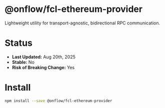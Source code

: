 # @onflow/fcl-ethereum-provider

Lightweight utility for transport-agnostic, bidirectional RPC communication.

# Status

- **Last Updated:** Aug 20th, 2025
- **Stable:** No
- **Risk of Breaking Change:** Yes

# Install

```bash
npm install --save @onflow/fcl-ethereum-provider
```